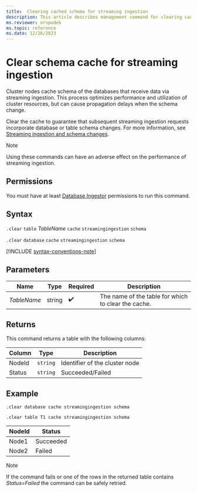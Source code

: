 ```yaml
---
title:  Clearing cached schema for streaming ingestion
description: This article describes management command for clearing cached database schema in Azure Data Explorer.
ms.reviewer: orspodek
ms.topic: reference
ms.date: 12/26/2023
---
```

# Clear schema cache for streaming ingestion

Cluster nodes cache schema of the databases that receive data via streaming ingestion. This process optimizes performance and utilization of cluster resources, but can cause propagation delays when the schema change.

Clear the cache to guarantee that subsequent streaming ingestion requests incorporate database or table schema changes. For more information, see [Streaming ingestion and schema changes](streaming-ingestion-schema-changes.md).

> [!NOTE]
> Using these commands can have an adverse effect on the performance of streaming ingestion.

## Permissions

You must have at least [Database Ingestor](../access-control/role-based-access-control.md) permissions to run this command.

## Syntax

`.clear` `table` *TableName* `cache` `streamingingestion` `schema`

`.clear` `database` `cache` `streamingingestion` `schema`

[!INCLUDE [syntax-conventions-note](../../../includes/syntax-conventions-note.md)]

## Parameters

| Name | Type | Required | Description |
|--|--|--|--|
| *TableName* | string |  :heavy_check_mark: | The name of the table for which to clear the cache. |

## Returns

This command returns a table with the following columns:

|Column    |Type    |Description
|---|---|---
|NodeId|`string`|Identifier of the cluster node
|Status|`string`|Succeeded/Failed

## Example

```kusto
.clear database cache streamingingestion schema

.clear table T1 cache streamingingestion schema
```

|NodeId|Status|
|---|---|
|Node1|Succeeded
|Node2|Failed

> [!NOTE]
> If the command fails or one of the rows in the returned table contains *Status=Failed* the command can be safely retried.
